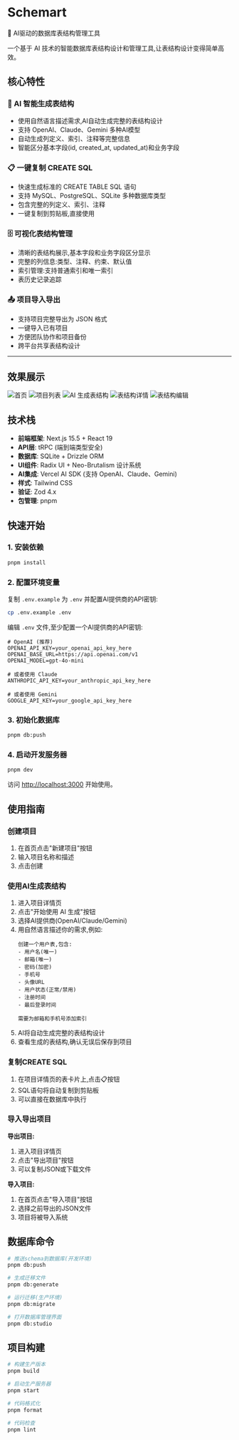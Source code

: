 # Schemart

🤖 AI驱动的数据库表结构管理工具

一个基于 AI 技术的智能数据库表结构设计和管理工具,让表结构设计变得简单高效。

## 核心特性

### 🤖 AI 智能生成表结构
- 使用自然语言描述需求,AI自动生成完整的表结构设计
- 支持 OpenAI、Claude、Gemini 多种AI模型
- 自动生成列定义、索引、注释等完整信息
- 智能区分基本字段(id, created_at, updated_at)和业务字段

### 📋 一键复制 CREATE SQL
- 快速生成标准的 CREATE TABLE SQL 语句
- 支持 MySQL、PostgreSQL、SQLite 多种数据库类型
- 包含完整的列定义、索引、注释
- 一键复制到剪贴板,直接使用

### 🗄️ 可视化表结构管理
- 清晰的表结构展示,基本字段和业务字段区分显示
- 完整的列信息:类型、注释、约束、默认值
- 索引管理:支持普通索引和唯一索引
- 表历史记录追踪

### 📤 项目导入导出
- 支持项目完整导出为 JSON 格式
- 一键导入已有项目
- 方便团队协作和项目备份
- 跨平台共享表结构设计

---

## 效果展示

![首页](assets/首页.png)
![项目列表](assets/列表页.png)
![AI 生成表结构](assets/AI生成表结构.png)
![表结构详情](assets/表结构详情.png)
![表结构编辑](assets/表结构编辑.png)

## 技术栈

- **前端框架**: Next.js 15.5 + React 19
- **API层**: tRPC (端到端类型安全)
- **数据库**: SQLite + Drizzle ORM
- **UI组件**: Radix UI + Neo-Brutalism 设计系统
- **AI集成**: Vercel AI SDK (支持 OpenAI、Claude、Gemini)
- **样式**: Tailwind CSS
- **验证**: Zod 4.x
- **包管理**: pnpm

## 快速开始

### 1. 安装依赖

```bash
pnpm install
```

### 2. 配置环境变量

复制 `.env.example` 为 `.env` 并配置AI提供商的API密钥:

```bash
cp .env.example .env
```

编辑 `.env` 文件,至少配置一个AI提供商的API密钥:

```env
# OpenAI (推荐)
OPENAI_API_KEY=your_openai_api_key_here
OPENAI_BASE_URL=https://api.openai.com/v1
OPENAI_MODEL=gpt-4o-mini

# 或者使用 Claude
ANTHROPIC_API_KEY=your_anthropic_api_key_here

# 或者使用 Gemini
GOOGLE_API_KEY=your_google_api_key_here
```

### 3. 初始化数据库

```bash
pnpm db:push
```

### 4. 启动开发服务器

```bash
pnpm dev
```

访问 [http://localhost:3000](http://localhost:3000) 开始使用。

## 使用指南

### 创建项目

1. 在首页点击"新建项目"按钮
2. 输入项目名称和描述
3. 点击创建

### 使用AI生成表结构

1. 进入项目详情页
2. 点击"开始使用 AI 生成"按钮
3. 选择AI提供商(OpenAI/Claude/Gemini)
4. 用自然语言描述你的需求,例如:
   ```
   创建一个用户表,包含:
   - 用户名(唯一)
   - 邮箱(唯一)
   - 密码(加密)
   - 手机号
   - 头像URL
   - 用户状态(正常/禁用)
   - 注册时间
   - 最后登录时间

   需要为邮箱和手机号添加索引
   ```
5. AI将自动生成完整的表结构设计
6. 查看生成的表结构,确认无误后保存到项目

### 复制CREATE SQL

1. 在项目详情页的表卡片上,点击📋按钮
2. SQL语句将自动复制到剪贴板
3. 可以直接在数据库中执行

### 导入导出项目

**导出项目:**
1. 进入项目详情页
2. 点击"导出项目"按钮
3. 可以复制JSON或下载文件

**导入项目:**
1. 在首页点击"导入项目"按钮
2. 选择之前导出的JSON文件
3. 项目将被导入系统

## 数据库命令

```bash
# 推送schema到数据库(开发环境)
pnpm db:push

# 生成迁移文件
pnpm db:generate

# 运行迁移(生产环境)
pnpm db:migrate

# 打开数据库管理界面
pnpm db:studio
```

## 项目构建

```bash
# 构建生产版本
pnpm build

# 启动生产服务器
pnpm start

# 代码格式化
pnpm format

# 代码检查
pnpm lint
```
